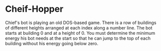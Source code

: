 # Cheif-Hopper

 Chief's bot is playing an old DOS-based game. There is a row of buildings of different heights arranged at each index along a number line. The bot starts at building 0 and at a height of 0. You must determine the minimum energy his bot needs at the start so that he can jump to the top of each building without his energy going below zero.
